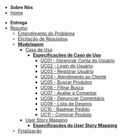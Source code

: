 * **Sobre Nós**
* [Home](/)
<!-- * [Entendendo a Entrega](./organizando-entrega.md)
    * [Parte 1](./entendimento-problema-original.md)
    * [Parte 2](./elicitacao-requisitos.md)
    * [Parte 3](./modelagem-requisitos.md)
    * [Parte 4](./finalizacao-requisitos.md) -->
* **Entrega**
* [Resumo](./entrega.md)
    * [Entendimento do Problema](./entendimento-problema.md)
    * [Elicitação de Requisitos](./elicitacao-requisitos.md)
    * **[Modelagem](./modelagem-requisitos.md)**
        * [Caso de Uso](./caso-de-uso/diagrama-caso-de-uso.md)
            * **[Especificações de Caso de Uso](#)**
                * [UC01 - Gerenciar Conta do Usuário](./caso-de-uso/UC01-gerencia-conta-do-usuario.md)
                * [UC02 - Login de Usuário](./caso-de-uso/UC02-login-de-usuario.md)
                * [UC03 - Registrar Usuário](./caso-de-uso/UC03-registrar-usuario.md)
                * [UC04 - Atendimento ao Cliente](./caso-de-uso/UC04-atendimento-ao-cliente.md)
                * [UC05 - Buscar Produtos](./caso-de-uso/UC05-buscar-produto.md)
                * [UC06 - Filtrar Busca](./caso-de-uso/UC06-filtar-busca.md)
                * [UC07 - Avaliar e Comentar](./caso-de-uso/UC07-avaliações-comentario-de-produtos.md)
                * [UC08 - Denunciar Comentário](./caso-de-uso/UC08-denunciar-comentarios.md)
                * [UC09 - Lista de Desejos](./caso-de-uso/UC09-lista-de-desejos.md)
                * [UC10 - Rastrear Pedido](./caso-de-uso/UC10-rastrear-pedidos.md)
                * [UC11 - Comprar Produto](./caso-de-uso/UC11-comprar-produto.md)
        * [User Story Mapping](./user-story-mapping.md)
            *  **[Especificações do User Story Mapping](./user-story-mapping-especificacao.md)**
    * [Finalização](./finalizaçâo.md)